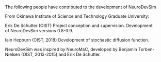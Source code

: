 The following people have contributed to the development of NeuroDevSim  

From Okinawa Institute of Science and Technology Graduate University:  

Erik De Schutter (OIST) Project conception and supervision. Development of NeuroDevSim versions 0.8-0.9.  

Iain Hepburn (OIST, 2018) Development of stochastic diffusion function.  

NeuroDevSim was inspired by NeuroMaC, developed by Benjamin Torben-Nielsen (OIST, 2013-2015) and Erik De Schutter.  


